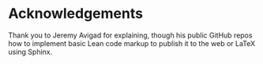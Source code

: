 # Acknowledgements

Thank you to Jeremy Avigad for explaining, though his public
GitHub repos how to implement basic Lean code markup to publish
it to the web or LaTeX using Sphinx.
